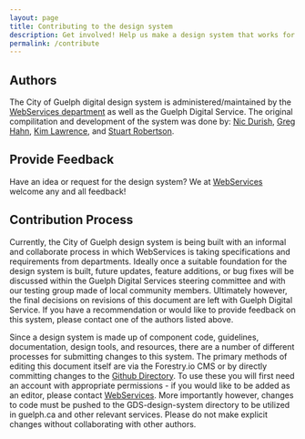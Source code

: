 ```yaml
---
layout: page
title: Contributing to the design system
description: Get involved! Help us make a design system that works for Guelph!
permalink: /contribute
---
```


## Authors
The City of Guelph digital design system is administered/maintained by the [WebServices department](mailto:webservices@guelph.ca) as well as the Guelph Digital Service. The original compilitation and development of the system was done by: [Nic Durish](mailto:nic.durish@guelph.ca), [Greg Hahn](mailto:greg.hahn@guelph.ca), [Kim Lawrence](mailto:kim.lawrence@guelph.ca), and [Stuart Robertson](mailto:stuart.robertson@guelph.ca).

## Provide Feedback
Have an idea or request for the design system? We at [WebServices](mailto:webservices@guelph.ca) welcome any and all feedback!

## Contribution Process
Currently, the City of Guelph design system is being built with an informal and collaborate process in which WebServices is taking specifications and requirements from departments. Ideally once a suitable foundation for the design system is built, future updates, feature additions, or bug fixes will be discussed within the Guelph Digital Services steering committee and with our testing group made of local community members. Ultimately however, the final decisions on revisions of this document are left with Guelph Digital Service. If you have a recommendation or would like to provide feedback on this system, please contact one of the authors listed above.

Since a design system is made up of component code, guidelines, documentation, design tools, and resources, there are a number of different processes for submitting changes to this system. The primary methods of editing this document itself are via the Forestry.io CMS or by directly committing changes to the [Github Directory](https://github.com/Guelph-Digital-Service/GDS-Design-Guide). To use these you will first need an account with appropriate permissions - if you would like to be added as an editor, please contact [WebServices](mailto:webservices@guelph.ca). More importantly however, changes to code must be pushed to the GDS-design-system directory to be utilized in guelph.ca and other relevant services. Please do not make explicit changes without collaborating with other authors.

